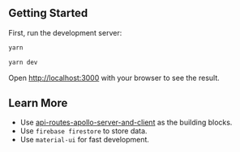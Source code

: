 ## Getting Started

First, run the development server:

```bash
yarn

yarn dev
```

Open [http://localhost:3000](http://localhost:3000) with your browser to see the result.

## Learn More

- Use [api-routes-apollo-server-and-client](https://github.com/vercel/next.js/tree/canary/examples/api-routes-apollo-server-and-client) as the building blocks.
- Use `firebase firestore` to store data.
- Use `material-ui` for fast development.

